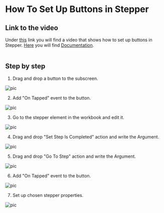 

# How To Set Up Buttons in Stepper

## Link to the video

Under [this](https://profitbasedocs.blob.core.windows.net/videos/Workbook%20-%20Stepper.mp4) link you will find a video that shows how to set up buttons in Stepper. [Here](../components/uielements/stepper.md) you will find [Documentation](../components/uielements/stepper.md).
<br/>
<br/>

## Step by step


1. Drag and drop a button to the subscreen.

![pic](https://profitbasedocs.blob.core.windows.net/images/stepperHT2%20(1).png)

2. Add "On Tapped" event to the button.
   
![pic](https://profitbasedocs.blob.core.windows.net/images/stepperHT2%20(7).png)


3. Go to the stepper element in the workbook and edit it. 

![pic](https://profitbasedocs.blob.core.windows.net/images/stepperHT2%20(2).png)

4. Drag and drop "Set Step Is Completed" action and write the Argument.
   
![pic](https://profitbasedocs.blob.core.windows.net/images/stepperHT2%20(4).png)

5. Drag and drop "Go To Step" action and write the Argument.

![pic](https://profitbasedocs.blob.core.windows.net/images/stepperHT2%20(3).png)

6. Add "On Tapped" event to the button.
   
![pic](https://profitbasedocs.blob.core.windows.net/images/stepperHT2%20(7).png)

7. Set up chosen stepper properties.

![pic](https://profitbasedocs.blob.core.windows.net/images/stepperHT2%20(6).png)